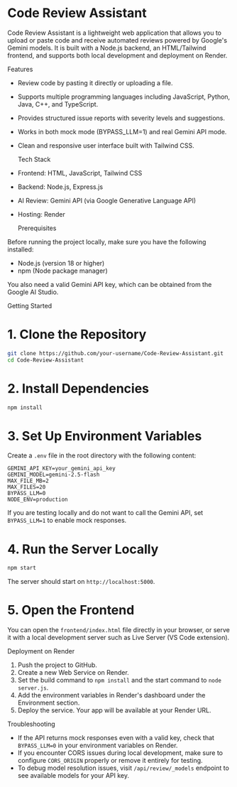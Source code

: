 # Code Review Assistant

Code Review Assistant is a lightweight web application that allows you to upload or paste code and receive automated reviews powered by Google's Gemini models. It is built with a Node.js backend, an HTML/Tailwind frontend, and supports both local development and deployment on Render.

  Features

* Review code by pasting it directly or uploading a file.
* Supports multiple programming languages including JavaScript, Python, Java, C++, and TypeScript.
* Provides structured issue reports with severity levels and suggestions.
* Works in both mock mode (BYPASS_LLM=1) and real Gemini API mode.
* Clean and responsive user interface built with Tailwind CSS.

  Tech Stack

* Frontend: HTML, JavaScript, Tailwind CSS
* Backend: Node.js, Express.js
* AI Review: Gemini API (via Google Generative Language API)
* Hosting: Render

  Prerequisites

Before running the project locally, make sure you have the following installed:

* Node.js (version 18 or higher)
* npm (Node package manager)

You also need a valid Gemini API key, which can be obtained from the Google AI Studio.

  Getting Started

#  1. Clone the Repository

```bash
git clone https://github.com/your-username/Code-Review-Assistant.git
cd Code-Review-Assistant
```

#  2. Install Dependencies

```bash
npm install
```

#  3. Set Up Environment Variables

Create a `.env` file in the root directory with the following content:

```
GEMINI_API_KEY=your_gemini_api_key
GEMINI_MODEL=gemini-2.5-flash
MAX_FILE_MB=2
MAX_FILES=20
BYPASS_LLM=0
NODE_ENV=production
```

If you are testing locally and do not want to call the Gemini API, set `BYPASS_LLM=1` to enable mock responses.

#  4. Run the Server Locally

```bash
npm start
```

The server should start on `http://localhost:5000`.

#  5. Open the Frontend

You can open the `frontend/index.html` file directly in your browser, or serve it with a local development server such as Live Server (VS Code extension).

  Deployment on Render

1. Push the project to GitHub.
2. Create a new Web Service on Render.
3. Set the build command to `npm install` and the start command to `node server.js`.
4. Add the environment variables in Render's dashboard under the Environment section.
5. Deploy the service. Your app will be available at your Render URL.

  Troubleshooting

* If the API returns mock responses even with a valid key, check that `BYPASS_LLM=0` in your environment variables on Render.
* If you encounter CORS issues during local development, make sure to configure `CORS_ORIGIN` properly or remove it entirely for testing.
* To debug model resolution issues, visit `/api/review/_models` endpoint to see available models for your API key.
